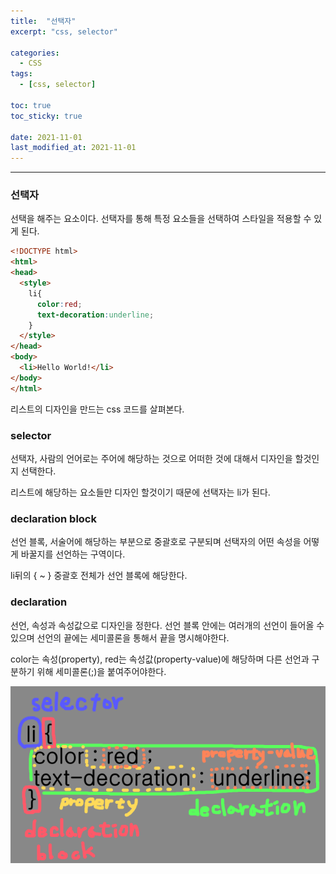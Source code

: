 ```yaml
---
title:  "선택자"
excerpt: "css, selector"

categories:
  - CSS
tags:
  - [css, selector]

toc: true
toc_sticky: true
 
date: 2021-11-01 
last_modified_at: 2021-11-01
---  
```


***

### 선택자

선택을 해주는 요소이다. 선택자를 통해 특정 요소들을 선택하여 스타일을 적용할 수 있게 된다.

```html
<!DOCTYPE html>
<html>
<head>
  <style>
    li{
      color:red;
      text-decoration:underline;
    }
  </style>
</head>
<body>
  <li>Hello World!</li>
</body>
</html>
```

리스트의 디자인을 만드는 css 코드를 살펴본다.  

### selector

  선택자, 사람의 언어로는 주어에 해당하는 것으로 어떠한 것에 대해서 디자인을 할것인지 선택한다.  

  리스트에 해당하는 요소들만 디자인 할것이기 때문에 선택자는 li가 된다.  

### declaration block  

  선언 블록, 서술어에 해당하는 부분으로 중괄호로 구분되며 선택자의 어떤 속성을 어떻게 바꿀지를 선언하는 구역이다.  

  li뒤의 { ~ } 중괄호 전체가 선언 블록에 해당한다.  

### declaration  

  선언, 속성과 속성값으로 디자인을 정한다. 선언 블록 안에는 여러개의 선언이 들어올 수 있으며 선언의 끝에는 세미콜론을 통해서 끝을 명시해야한다.  

  color는 속성(property), red는 속성값(property-value)에 해당하며 다른 선언과 구분하기 위해 세미콜론(;)을 붙여주어야한다.  

<img src="/assets/images/20211101_Posting/struct.png" alt="declaration_struct">



